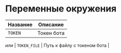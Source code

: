 # Переменные окружения

| Название     | Описание                    |
|--------------|-----------------------------|
| `TOKEN`      | Токен бота                  |
*или*
| `TOKEN_FILE` | Путь к файлу с токеном бота |
